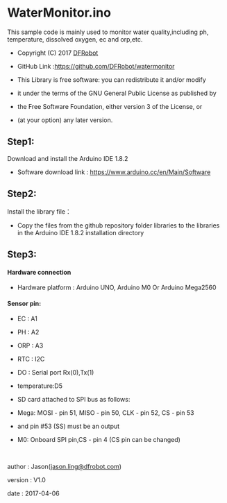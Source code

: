 

# WaterMonitor.ino

This sample code is mainly used to monitor water quality,including ph, temperature, dissolved oxygen, ec and orp,etc.



* Copyright (C)    2017   [DFRobot](http://www.dfrobot.com)
* GitHub Link :https://github.com/DFRobot/watermonitor



* This Library is free software: you can redistribute it and/or modify
* it under the terms of the GNU General Public License as published by
* the Free Software Foundation, either version 3 of the License, or
* (at your option) any later version.



## Step1:

Download and install the  Arduino IDE 1.8.2

* Software download link : https://www.arduino.cc/en/Main/Software



## Step2:

Install the library file：

* Copy the files from the github repository folder libraries to the libraries in the Arduino IDE 1.8.2 installation directory



## Step3:

#### Hardware connection 

* Hardware platform   : Arduino UNO, Arduino M0 Or Arduino Mega2560

#### Sensor pin: 

* EC  : A1

* PH  : A2

* ORP : A3

* RTC : I2C

* DO  : Serial port Rx(0),Tx(1)

* temperature:D5

* SD card attached to SPI bus as follows:

* Mega:  MOSI - pin 51, MISO - pin 50, CLK - pin 52, CS - pin 53

* and pin #53 (SS) must be an output

* M0:   Onboard SPI pin,CS - pin 4 (CS pin can be changed)

  ​

author  :  Jason(jason.ling@dfrobot.com)

version :  V1.0

date    :  2017-04-06